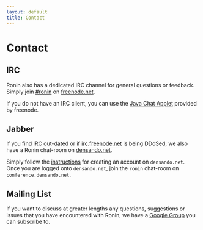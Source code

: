 ```yaml
---
layout: default
title: Contact
---
```


# Contact

## IRC

Ronin also has a dedicated IRC channel for general questions or
feedback. Simply join [#ronin](irc://irc.freenode.net/#ronin) on
[freenode.net](http://freenode.net/).

If you do not have an IRC client, you can use the
[Java Chat Applet](http://java.freenode.net/index.php?channel=ronin)
provided by freenode.

## Jabber

If you find IRC out-dated or if [irc.freenode.net](http://irc.freenode.net/)
is being DDoSed, we also have a Ronin chat-room on
[densando.net](http://densando.net/).

Simply follow the [instructions](http://densando.net/#connect) for creating
an account on `densando.net`. Once you are logged onto `densando.net`, join
the `ronin` chat-room on `conference.densando.net`.

## Mailing List

If you want to discuss at greater lengths any questions,
suggestions or issues that you have encountered with Ronin, we have a
[Google Group](http://groups.google.com/group/ronin-ruby) you can
subscribe to.

